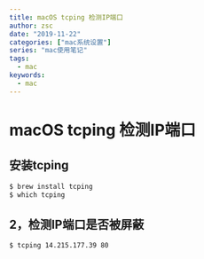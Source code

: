 ```yaml
---
title: macOS tcping 检测IP端口
author: zsc
date: "2019-11-22"
categories: ["mac系统设置"]
series: "mac使用笔记"
tags:
  - mac
keywords:
  - mac
---
```







# macOS tcping 检测IP端口

##  安装tcping

```bash
$ brew install tcping
$ which tcping
```

## 2，检测IP端口是否被屏蔽

```bash
$ tcping 14.215.177.39 80
```

